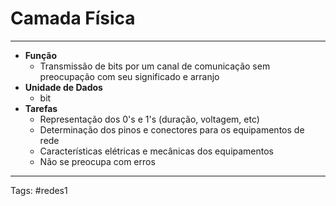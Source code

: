 # Camada Física

---

- **Função**
	- Transmissão de bits por um canal de comunicação sem preocupação com seu significado e arranjo
- **Unidade de Dados**
	- bit
- **Tarefas**
	- Representação dos 0's e 1's (duração, voltagem, etc)
	- Determinação dos pinos e conectores para os equipamentos de rede
	- Características elétricas e mecânicas dos equipamentos
	- Não se preocupa com erros

---

Tags: #redes1 